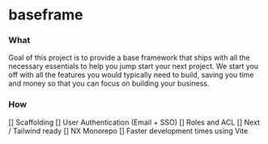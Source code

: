 # baseframe

### What
Goal of this project is to provide a base framework that ships with all the necessary essentials to help you jump start your next project. 
We start you off with all the features you would typically need to build, saving you time and money so that you can focus on building your business.

### How
[] Scaffolding
[] User Authentication (Email + SSO)
[] Roles and ACL
[] Next / Tailwind ready
[] NX Monorepo 
[] Faster development times using Vite 
